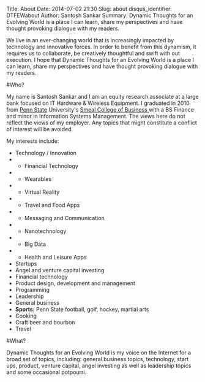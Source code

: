 Title: About
Date: 2014-07-02 21:30
Slug: about
disqus_identifier: DTFEWabout
Author: Santosh Sankar
Summary: Dynamic Thoughts for an Evolving World is a place I can learn, share my perspectives and have thought provoking dialogue with my readers.

We live in an ever-changing world that is increasingly impacted by technology and innovative forces. In order to benefit from this dynamism, it requires us to collaborate, be creatively thoughtful and swift with out execution. I hope that Dynamic Thoughts for an Evolving World is a place I can learn, share my perspectives and have thought provoking dialogue with my readers.

#Who?

My name is Santosh Sankar and I am an equity research associate at a large bank focused on IT Hardware & Wireless Equipment. I graduated in 2010 from <a href="http://www.psu.edu" target="_blank">Penn State</a> University's <a href="http://www.smeal.psu.edu" target="_blank">Smeal College of Business </a> with a BS Finance and minor in Information Systems Management. The views here do not reflect the views of my employer. Any topics that might constitute a conflict of interest will be avoided.

My interests include:

* Technology / Innovation
* * Financial Technology
* * Wearables
* * Virtual Reality
* * Travel and Food Apps
* * Messaging and Communication
* * Nanotechnology
* * Big Data
* * Health and Leisure Apps
* Startups
* Angel and venture capital investing
* Financial technology
* Product design, development and management
* Programming
* Leadership
* General business
* **Sports:** Penn State football, golf, hockey, martial arts
* Cooking
* Craft beer and bourbon
* Travel


#What?

Dynamic Thoughts for an Evolving World is my voice on the Internet for a broad set of topics, including: general business topics, technology, start ups, product, venture capital, angel investing as well as leadership topics and some occasional potpourri. 
